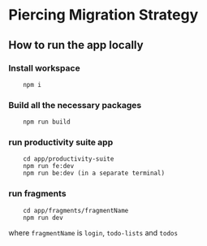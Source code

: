 # Piercing Migration Strategy

## How to run the app locally

### Install workspace

```terminal
    npm i
```

### Build all the necessary packages

```terminal
    npm run build
```

### run productivity suite app

```terminal
    cd app/productivity-suite
    npm run fe:dev
    npm run be:dev (in a separate terminal)
```

### run fragments

```terminal
    cd app/fragments/fragmentName
    npm run dev
```

where `fragmentName` is `login`, `todo-lists` and `todos`

